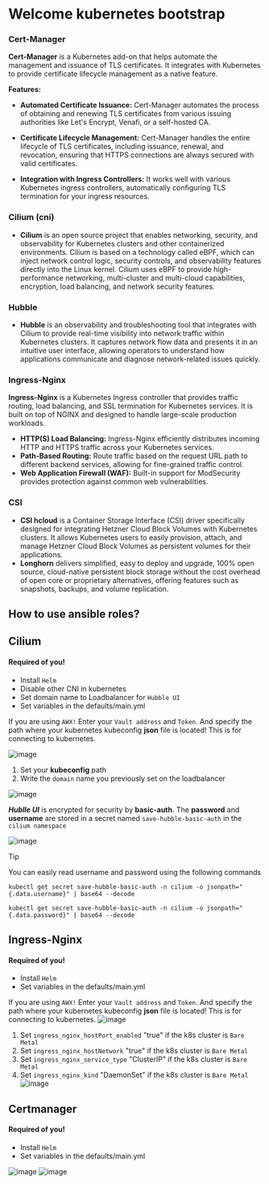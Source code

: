 # Welcome kubernetes bootstrap
### Cert-Manager
__Cert-Manager__ is a Kubernetes add-on that helps automate the management and issuance of TLS certificates. It integrates with Kubernetes to provide certificate lifecycle management as a native feature.

__Features:__
- **Automated Certificate Issuance:** Cert-Manager automates the process of obtaining and renewing TLS certificates from various issuing authorities like Let's Encrypt, Venafi, or a self-hosted CA.

- **Certificate Lifecycle Management:** Cert-Manager handles the entire lifecycle of TLS certificates, including issuance, renewal, and revocation, ensuring that HTTPS connections are always secured with valid certificates.

- **Integration with Ingress Controllers:** It works well with various Kubernetes ingress controllers, automatically configuring TLS termination for your ingress resources.

### Cilium (cni)
- __Cilium__ is an open source project that enables networking, security, and observability for Kubernetes clusters and other containerized environments. Cilium is based on a technology called eBPF, which can inject network control logic, security controls, and observability features directly into the Linux kernel. Cilium uses eBPF to provide high-performance networking, multi-cluster and multi-cloud capabilities, encryption, load balancing, and network security features.
### Hubble
- __Hubble__ is an observability and troubleshooting tool that integrates with Cilium to provide real-time visibility into network traffic within Kubernetes clusters. It captures network flow data and presents it in an intuitive user interface, allowing operators to understand how applications communicate and diagnose network-related issues quickly.

### Ingress-Nginx
 **Ingress-Nginx** is a Kubernetes Ingress controller that provides traffic routing, load balancing, and SSL termination for Kubernetes services. It is built on top of NGINX and designed to handle large-scale production workloads.
 - **HTTP(S) Load Balancing:** Ingress-Nginx efficiently distributes incoming HTTP and HTTPS traffic across your Kubernetes services.
 - **Path-Based Routing:**  Route traffic based on the request URL path to different backend services, allowing for fine-grained traffic control.
 - **Web Application Firewall (WAF):** Built-in support for ModSecurity provides protection against common web vulnerabilities.

### CSI

- **CSI hcloud** is a Container Storage Interface (CSI) driver specifically designed for integrating Hetzner Cloud Block Volumes with Kubernetes clusters. It allows Kubernetes users to easily provision, attach, and manage Hetzner Cloud Block Volumes as persistent volumes for their applications.
- **Longhorn** delivers simplified, easy to deploy and upgrade, 100% open source, cloud-native persistent block storage without the cost overhead of open core or proprietary alternatives, offering features such as snapshots, backups, and volume replication. 

## How to use ansible roles?

## Cilium 
#### Required of you!
 - Install `Helm`
 - Disable other CNI in kubernetes
 - Set domain name to Loadbalancer for `Hubble UI`
 - Set variables in the defaults/main.yml

If you are using `AWX!` Enter your `Vault address` and `Token`. And specify the path where your kubernetes kubeconfig __json__ file is located! This is for connecting to kubernetes.

![image](https://github.com/bexruzdiv/k8s-bootstrap/assets/107495220/70007c01-95e6-4e35-9499-f5d382171401)

 1. Set your **kubeconfig** path
 2. Write the `domain` name you previously set on the loadbalancer
 
![image](https://github.com/bexruzdiv/k8s-bootstrap/assets/107495220/0c90b546-cb5a-49e5-ba93-f3f1fb085f59)

***Hublle UI*** is encrypted for security by **basic-auth**. The **password** and **username** are stored in a secret named `save-hubble-basic-auth` in the `cilium namespace`

![image](https://github.com/bexruzdiv/k8s-bootstrap/assets/107495220/0445851a-6b85-42db-a046-fac9e9b90b3a)
> [!TIP]
> You can easily read username and password using the following commands
```
kubectl get secret save-hubble-basic-auth -n cilium -o jsonpath="{.data.username}" | base64 --decode
```
```
kubectl get secret save-hubble-basic-auth -n cilium -o jsonpath="{.data.password}" | base64 --decode
```

## Ingress-Nginx 
#### Required of you!
 - Install `Helm`
 - Set variables in the defaults/main.yml

If you are using `AWX!` Enter your `Vault address` and `Token`. And specify the path where your kubernetes kubeconfig __json__ file is located! This is for connecting to kubernetes.
![image](https://github.com/bexruzdiv/k8s-bootstrap/assets/107495220/07bfb55a-f132-4e5e-8d3d-8154af8174c1)

1. Set `ingress_nginx_hostPort_enabled` "true" if the k8s cluster is `Bare Metal`
2. Set `ingress_nginx_hostNetwork` "true" if the k8s cluster is `Bare Metal`
3. Set `ingress_nginx_service_type` "ClusterIP" if the k8s cluster is `Bare Metal` 
4. Set `ingress_nginx_kind` "DaemonSet" if the k8s cluster is `Bare Metal` 
![image](https://github.com/bexruzdiv/k8s-bootstrap/assets/107495220/90a8bff1-9452-4259-8661-5b9e783d0c72)

## Certmanager
#### Required of you!
 - Install `Helm`
 - Set variables in the defaults/main.yml

![image](https://github.com/bexruzdiv/k8s-bootstrap/assets/107495220/d79863d7-6def-41ee-9506-17852a247aa3)
![image](https://github.com/bexruzdiv/k8s-bootstrap/assets/107495220/6c31472e-49da-451f-a39a-376e55797d0e)

